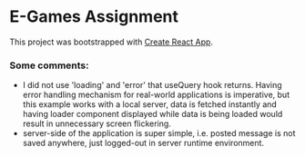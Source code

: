 # E-Games Assignment

This project was bootstrapped with [Create React App](https://github.com/facebook/create-react-app).

### Some comments:

- I did not use 'loading' and 'error' that useQuery hook returns. Having error handling mechanism for real-world
  applications is imperative, but this example works with a local server, data is fetched instantly and having loader
  component displayed while data is being loaded would result in unnecessary screen flickering. 
- server-side of the application is super simple, i.e. posted message is not saved anywhere, just logged-out in server 
runtime environment.
